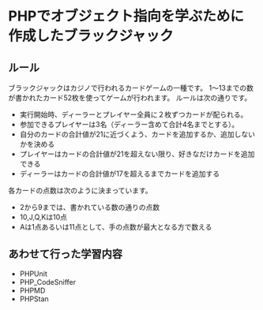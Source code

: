 # PHPでオブジェクト指向を学ぶために作成したブラックジャック
## ルール

ブラックジャックはカジノで行われるカードゲームの一種です。
1〜13までの数が書かれたカード52枚を使ってゲームが行われます。
ルールは次の通りです。

- 実行開始時、ディーラーとプレイヤー全員に２枚ずつカードが配られる。
- 参加できるプレイヤーは3名（ディーラー含めて合計4名までとする）。
- 自分のカードの合計値が21に近づくよう、カードを追加するか、追加しないかを決める
- プレイヤーはカードの合計値が21を超えない限り、好きなだけカードを追加できる
- ディーラーはカードの合計値が17を超えるまでカードを追加する

各カードの点数は次のように決まっています。
- 2から9までは、書かれている数の通りの点数
- 10,J,Q,Kは10点
- Aは1点あるいは11点として、手の点数が最大となる方で数える

## あわせて行った学習内容
- PHPUnit
- PHP_CodeSniffer
- PHPMD
- PHPStan
